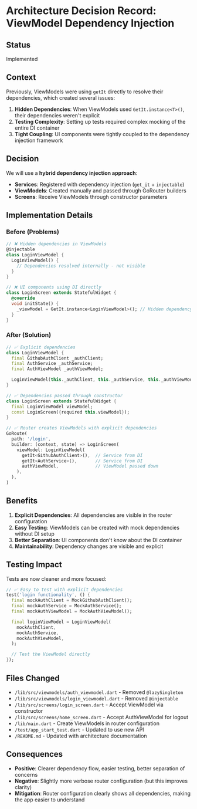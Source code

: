 # Architecture Decision Record: ViewModel Dependency Injection

## Status

Implemented

## Context

Previously, ViewModels were using `getIt` directly to resolve their dependencies, which created several issues:

1. **Hidden Dependencies**: When ViewModels used `GetIt.instance<T>()`, their dependencies weren't explicit
2. **Testing Complexity**: Setting up tests required complex mocking of the entire DI container
3. **Tight Coupling**: UI components were tightly coupled to the dependency injection framework

## Decision

We will use a **hybrid dependency injection approach**:

- **Services**: Registered with dependency injection (`get_it` + `injectable`)
- **ViewModels**: Created manually and passed through GoRouter builders
- **Screens**: Receive ViewModels through constructor parameters

## Implementation Details

### Before (Problems)

```dart
// ❌ Hidden dependencies in ViewModels
@injectable
class LoginViewModel {
  LoginViewModel() {
    // Dependencies resolved internally - not visible
  }
}

// ❌ UI components using DI directly
class LoginScreen extends StatefulWidget {
  @override
  void initState() {
    _viewModel = GetIt.instance<LoginViewModel>(); // Hidden dependency
  }
}
```

### After (Solution)

```dart
// ✅ Explicit dependencies
class LoginViewModel {
  final GithubAuthClient _authClient;
  final AuthService _authService;
  final AuthViewModel _authViewModel;

  LoginViewModel(this._authClient, this._authService, this._authViewModel);
}

// ✅ Dependencies passed through constructor
class LoginScreen extends StatefulWidget {
  final LoginViewModel viewModel;
  const LoginScreen({required this.viewModel});
}

// ✅ Router creates ViewModels with explicit dependencies
GoRoute(
  path: '/login',
  builder: (context, state) => LoginScreen(
    viewModel: LoginViewModel(
      getIt<GithubAuthClient>(),  // Service from DI
      getIt<AuthService>(),       // Service from DI
      authViewModel,              // ViewModel passed down
    ),
  ),
)
```

## Benefits

1. **Explicit Dependencies**: All dependencies are visible in the router configuration
2. **Easy Testing**: ViewModels can be created with mock dependencies without DI setup
3. **Better Separation**: UI components don't know about the DI container
4. **Maintainability**: Dependency changes are visible and explicit

## Testing Impact

Tests are now cleaner and more focused:

```dart
// ✅ Easy to test with explicit dependencies
test('login functionality', () {
  final mockAuthClient = MockGithubAuthClient();
  final mockAuthService = MockAuthService();
  final mockAuthViewModel = MockAuthViewModel();

  final loginViewModel = LoginViewModel(
    mockAuthClient,
    mockAuthService,
    mockAuthViewModel,
  );

  // Test the ViewModel directly
});
```

## Files Changed

- `/lib/src/viewmodels/auth_viewmodel.dart` - Removed `@lazySingleton`
- `/lib/src/viewmodels/login_viewmodel.dart` - Removed `@injectable`
- `/lib/src/screens/login_screen.dart` - Accept ViewModel via constructor
- `/lib/src/screens/home_screen.dart` - Accept AuthViewModel for logout
- `/lib/main.dart` - Create ViewModels in router configuration
- `/test/app_start_test.dart` - Updated to use new API
- `/README.md` - Updated with architecture documentation

## Consequences

- **Positive**: Clearer dependency flow, easier testing, better separation of concerns
- **Negative**: Slightly more verbose router configuration (but this improves clarity)
- **Mitigation**: Router configuration clearly shows all dependencies, making the app easier to understand
